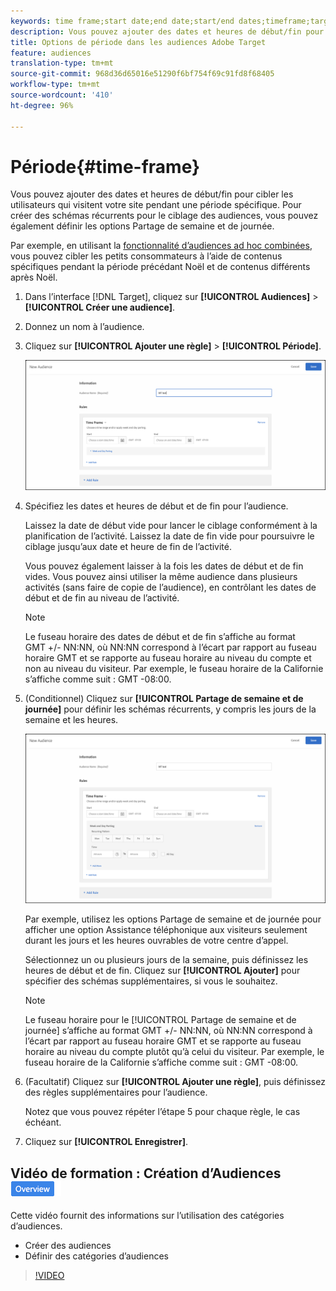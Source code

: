 ```yaml
---
keywords: time frame;start date;end date;start/end dates;timeframe;target schedule;week parting;day parting;parting
description: Vous pouvez ajouter des dates et heures de début/fin pour cibler les utilisateurs qui visitent votre site pendant une période spécifique. Pour créer des schémas récurrents pour le ciblage des audiences, vous pouvez également définir les options Partage de semaine et de journée.
title: Options de période dans les audiences Adobe Target
feature: audiences
translation-type: tm+mt
source-git-commit: 968d36d65016e51290f6bf754f69c91fd8f68405
workflow-type: tm+mt
source-wordcount: '410'
ht-degree: 96%

---
```



# Période{#time-frame}

Vous pouvez ajouter des dates et heures de début/fin pour cibler les utilisateurs qui visitent votre site pendant une période spécifique. Pour créer des schémas récurrents pour le ciblage des audiences, vous pouvez également définir les options Partage de semaine et de journée.

Par exemple, en utilisant la [fonctionnalité d’audiences ad hoc combinées](/help/c-target/combining-multiple-audiences.md#concept_A7386F1EA4394BD2AB72399C225981E5), vous pouvez cibler les petits consommateurs à l’aide de contenus spécifiques pendant la période précédant Noël et de contenus différents après Noël.

1. Dans l’interface [!DNL Target], cliquez sur **[!UICONTROL Audiences]** > **[!UICONTROL Créer une audience]**.
1. Donnez un nom à l’audience.
1. Cliquez sur **[!UICONTROL Ajouter une règle]** > **[!UICONTROL Période]**.

   ![](assets/target_timeframe_dialog.png)

1. Spécifiez les dates et heures de début et de fin pour l’audience.

   Laissez la date de début vide pour lancer le ciblage conformément à la planification de l’activité. Laissez la date de fin vide pour poursuivre le ciblage jusqu’aux date et heure de fin de l’activité.

   Vous pouvez également laisser à la fois les dates de début et de fin vides. Vous pouvez ainsi utiliser la même audience dans plusieurs activités (sans faire de copie de l’audience), en contrôlant les dates de début et de fin au niveau de l’activité.

   >[!NOTE]
   >
   >Le fuseau horaire des dates de début et de fin s’affiche au format GMT +/- NN:NN, où NN:NN correspond à l’écart par rapport au fuseau horaire GMT et se rapporte au fuseau horaire au niveau du compte et non au niveau du visiteur. Par exemple, le fuseau horaire de la Californie s’affiche comme suit : GMT -08:00.

1. (Conditionnel) Cliquez sur **[!UICONTROL Partage de semaine et de journée]** pour définir les schémas récurrents, y compris les jours de la semaine et les heures.

   ![Partage de semaine et de journée](assets/week_and_day_parting.png)

   Par exemple, utilisez les options Partage de semaine et de journée pour afficher une option Assistance téléphonique aux visiteurs seulement durant les jours et les heures ouvrables de votre centre d’appel.

   Sélectionnez un ou plusieurs jours de la semaine, puis définissez les heures de début et de fin. Cliquez sur **[!UICONTROL Ajouter]** pour spécifier des schémas supplémentaires, si vous le souhaitez.

   >[!NOTE]
   >
   >Le fuseau horaire pour le [!UICONTROL Partage de semaine et de journée] s’affiche au format GMT +/- NN:NN, où NN:NN correspond à l’écart par rapport au fuseau horaire GMT et se rapporte au fuseau horaire au niveau du compte plutôt qu’à celui du visiteur. Par exemple, le fuseau horaire de la Californie s’affiche comme suit : GMT -08:00.

1. (Facultatif) Cliquez sur **[!UICONTROL Ajouter une règle]**, puis définissez des règles supplémentaires pour l’audience.

   Notez que vous pouvez répéter l’étape 5 pour chaque règle, le cas échéant.

1. Cliquez sur **[!UICONTROL Enregistrer]**.

## Vidéo de formation : Création d’Audiences ![badge Aperçu](/help/assets/overview.png)

Cette vidéo fournit des informations sur l’utilisation des catégories d’audiences.

* Créer des audiences
* Définir des catégories d’audiences

>[!VIDEO](https://video.tv.adobe.com/v/17392)
